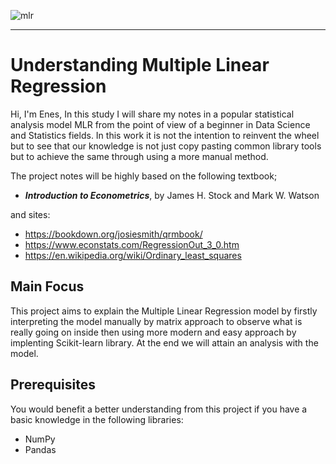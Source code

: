 ![mlr](https://github.com/enes-turk/Understanding_MLR/assets/159700153/60e057a4-06fd-4bb1-be0d-e8fdcbf67b15)
<hr />

# Understanding Multiple Linear Regression

Hi, I'm Enes,
In this study I will share my notes in a popular statistical analysis model MLR from the point of view of a beginner in Data Science and Statistics fields. In this work it is not the intention to reinvent the wheel but to see that our knowledge is not just copy pasting common library tools but to achieve the same through using a more manual method.

The project notes will be highly based on the following textbook;
- <b><i>Introduction to Econometrics</i></b>,  by James H. Stock and Mark W. Watson

and sites:
- https://bookdown.org/josiesmith/qrmbook/
- https://www.econstats.com/RegressionOut_3_0.htm
- https://en.wikipedia.org/wiki/Ordinary_least_squares

## Main Focus
This project aims to explain the Multiple Linear Regression model by firstly interpreting the model manually by matrix approach to observe what is really going on inside then using more modern and easy approach by implenting Scikit-learn library. At the end we will attain an analysis with the model.

## Prerequisites
You would benefit a better understanding from this project if you have a basic knowledge in the following libraries:
- NumPy
- Pandas
